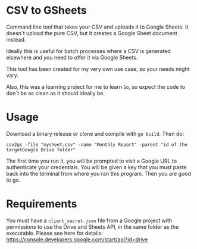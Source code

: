 # CSV to GSheets

Command line tool that takes your CSV and uploads it to Google Sheets. It doesn´t upload the pure CSV, but it creates a Google Sheet document instead. 

Ideally this is useful for batch processes where a CSV is generated elsewhere and you need to offer it via Google Sheets. 

This tool has been created for my very own use case, so your needs might vary. 

Also, this was a learning project for me to learn `Go`, so expect the code to don´t be as clean as it should ideally be. 

# Usage

Download a binary release or clone and compile with `go build`. Then do: 

    csv2gs -file "mysheet.csv" -name "Monthly Report" -parent "id of the targetGoogle Drive folder"
    
The first time you run it, you will be prompted to visit a Google URL to authenticate your credentials. You will be given a key that you must paste back into the terminal from where you ran this program. Then you are good to go. 
    
# Requirements

You must have a `client_secret.json` file from a Google project with permissions to use the Drive and Sheets API, in the same folder as the executable. 
Please see here for details: https://console.developers.google.com/start/api?id=drive



